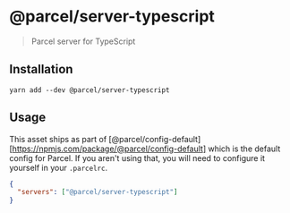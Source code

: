 # @parcel/server-typescript

> Parcel server for TypeScript

## Installation

```
yarn add --dev @parcel/server-typescript
```

## Usage

This asset ships as part of [@parcel/config-default][https://npmjs.com/package/@parcel/config-default]
which is the default config for Parcel. If you aren't using that, you will need
to configure it yourself in your `.parcelrc`.

```json
{
  "servers": ["@parcel/server-typescript"]
}
```
